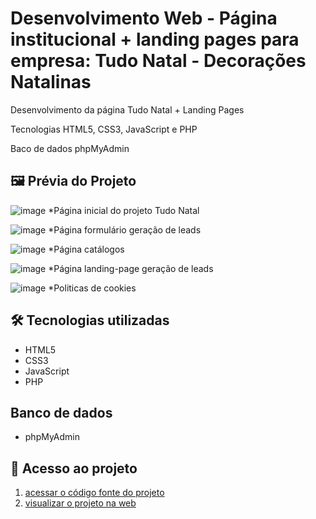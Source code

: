 # Desenvolvimento Web - Página institucional + landing pages para empresa: Tudo Natal - Decorações Natalinas

Desenvolvimento da página Tudo Natal + Landing Pages

Tecnologias HTML5, CSS3, JavaScript e PHP

Baco de dados phpMyAdmin 

## 🖼 Prévia do Projeto 
![image](https://github.com/user-attachments/assets/8419d2ff-f37b-4595-a5c4-5b924112e32d)
*Página inicial do projeto Tudo Natal

![image](https://github.com/user-attachments/assets/7b97a0ec-2074-4fc8-8633-824e35e99062)
*Página formulário geração de leads

![image](https://github.com/user-attachments/assets/d514c5da-b3bd-4e8d-9777-e2e87a3dff34)
*Página catálogos

![image](https://github.com/user-attachments/assets/2b24d61c-1c11-4484-9af3-73d7202f84ef)
*Página landing-page geração de leads

![image](https://github.com/user-attachments/assets/f277f779-d661-4712-8df3-aa6a3025f3d1)
*Politicas de cookies

## 🛠 Tecnologias utilizadas

- HTML5
- CSS3
- JavaScript
- PHP

## Banco de dados
- phpMyAdmin 

## 📁 Acesso ao projeto

1. [acessar o código fonte do projeto](https://github.com/viniciusalmeidaalves/projeto-web-institucional-landing-pages-tudo-natal/tree/main)
2. [visualizar o projeto na web](https://www.institucional.tudonatal.com.br/)
